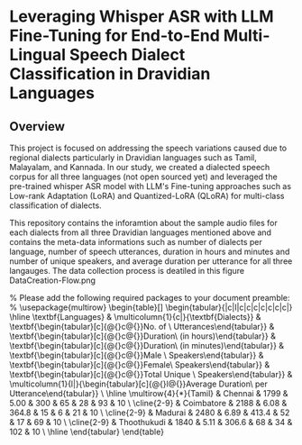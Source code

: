 # Leveraging Whisper ASR with LLM Fine-Tuning for End-to-End Multi-Lingual Speech Dialect Classification in Dravidian Languages

## Overview
This project is focused on addressing the speech variations caused due to regional dialects particularly in Dravidian languages such as Tamil, Malayalam, and Kannada. In our study, we created a dialected speech corpus for all three languages (not open sourced yet) and leveraged the pre-trained whisper ASR model with LLM's Fine-tuning approaches such as Low-rank Adaptation (LoRA) and Quantized-LoRA (QLoRA) for multi-class classification of dialects.

This repository contains the inforamtion about the sample audio files for each dialects from all three Dravidian languages mentioned above and contains the meta-data informations such as number of dialects per language, number of speech utterances, duration in hours and minutes and number of unique speakers, and average duration per utterance for all three langauges. The data collection process is deatiled in this figure DataCreation-Flow.png



% Please add the following required packages to your document preamble:
% \usepackage{multirow}
\begin{table}[]
\begin{tabular}{|c|l|c|c|c|c|c|c|c|}
\hline
\textbf{Languages}     & \multicolumn{1}{c|}{\textbf{Dialects}} & \textbf{\begin{tabular}[c]{@{}c@{}}No. of \\ Utterances\end{tabular}} & \textbf{\begin{tabular}[c]{@{}c@{}}Duration\\ (in hours)\end{tabular}} & \textbf{\begin{tabular}[c]{@{}c@{}}Duration\\ (in minutes)\end{tabular}} & \textbf{\begin{tabular}[c]{@{}c@{}}Male \\ Speakers\end{tabular}} & \textbf{\begin{tabular}[c]{@{}c@{}}Female\\ Speakers\end{tabular}} & \textbf{\begin{tabular}[c]{@{}c@{}}Total Unique \\ Speakers\end{tabular}} & \multicolumn{1}{l|}{\begin{tabular}[c]{@{}l@{}}Average Duration\\ per Utterance\end{tabular}} \\ \hline
\multirow{4}{*}{Tamil} & Chennai                                & 1799                                                                  & 5.00                                                                   & 300                                                                      & 65                                                                & 28                                                                 & 93                                                                        & 10                                                                                            \\ \cline{2-9} 
                       & Coimbatore                             & 2188                                                                  & 6.08                                                                   & 364.8                                                                    & 15                                                                & 6                                                                  & 21                                                                        & 10                                                                                            \\ \cline{2-9} 
                       & Madurai                                & 2480                                                                  & 6.89                                                                   & 413.4                                                                    & 52                                                                & 17                                                                 & 69                                                                        & 10                                                                                            \\ \cline{2-9} 
                       & Thoothukudi                            & 1840                                                                  & 5.11                                                                   & 306.6                                                                    & 68                                                                & 34                                                                 & 102                                                                       & 10                                                                                            \\ \hline
\end{tabular}
\end{table}
